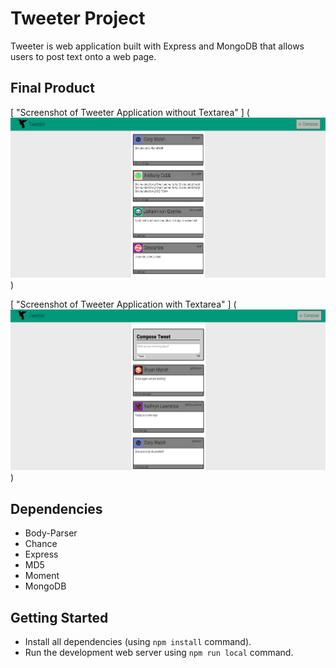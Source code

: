 # Tweeter Project

Tweeter is web application built with Express and MongoDB that allows users to post text onto a web page. 

## Final Product

[ "Screenshot of Tweeter Application without Textarea" ] (<img src="https://github.com/LeeGing/tweetr/blob/master/docs/Screen%20Shot%202017-08-11%20at%209.31.48%20AM.png?raw=true" alt="Home page" style="max-width:100%;"></a>)

[ "Screenshot of Tweeter Application with Textarea" ] (<img src="https://github.com/LeeGing/tweetr/blob/master/docs/Screen%20Shot%202017-08-11%20at%209.32.22%20AM.png" alt="Home page" style="max-width:100%;"></a>)

## Dependencies

- Body-Parser
- Chance
- Express
- MD5
- Moment
- MongoDB

## Getting Started

- Install all dependencies (using `npm install` command).
- Run the development web server using `npm run local` command. 